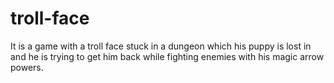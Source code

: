 troll-face
==========

It is a game with a troll face stuck in a dungeon which his puppy is lost in and he is trying to get him back while fighting enemies with his magic arrow powers.
